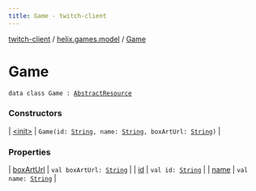 ```yaml
---
title: Game - twitch-client
---
```


[twitch-client](../../index.html) / [helix.games.model](../index.html) / [Game](./index.html)

# Game

`data class Game : `[`AbstractResource`](../../helix.http.model/-abstract-resource/index.html)

### Constructors

| [&lt;init&gt;](-init-.html) | `Game(id: `[`String`](https://kotlinlang.org/api/latest/jvm/stdlib/kotlin/-string/index.html)`, name: `[`String`](https://kotlinlang.org/api/latest/jvm/stdlib/kotlin/-string/index.html)`, boxArtUrl: `[`String`](https://kotlinlang.org/api/latest/jvm/stdlib/kotlin/-string/index.html)`)` |

### Properties

| [boxArtUrl](box-art-url.html) | `val boxArtUrl: `[`String`](https://kotlinlang.org/api/latest/jvm/stdlib/kotlin/-string/index.html) |
| [id](id.html) | `val id: `[`String`](https://kotlinlang.org/api/latest/jvm/stdlib/kotlin/-string/index.html) |
| [name](name.html) | `val name: `[`String`](https://kotlinlang.org/api/latest/jvm/stdlib/kotlin/-string/index.html) |

